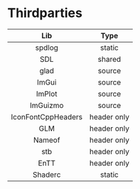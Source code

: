 # Thirdparties
|Lib|Type|
|:-:|:-:|
|spdlog|static|
|SDL|shared|
|glad|source|
|ImGui|source|
|ImPlot|source|
|ImGuizmo|source|
|IconFontCppHeaders|header only|
|GLM|header only|
|Nameof|header only|
|stb|header only|
|EnTT|header only|
|Shaderc|static|
